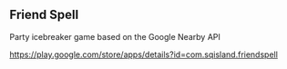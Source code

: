 Friend Spell
------------
Party icebreaker game based on the Google Nearby API

https://play.google.com/store/apps/details?id=com.sqisland.friendspell
